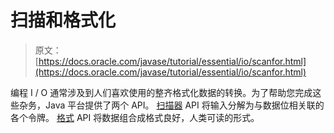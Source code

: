 # 扫描和格式化

> 原文： [https://docs.oracle.com/javase/tutorial/essential/io/scanfor.html](https://docs.oracle.com/javase/tutorial/essential/io/scanfor.html)

编程 I / O 通常涉及到人们喜欢使用的整齐格式化数据的转换。为了帮助您完成这些杂务，Java 平台提供了两个 API。 [扫描器](scanning.html) API 将输入分解为与数据位相关联的各个令牌。 [格式](formatting.html) API 将数据组合成格式良好，人类可读的形式。